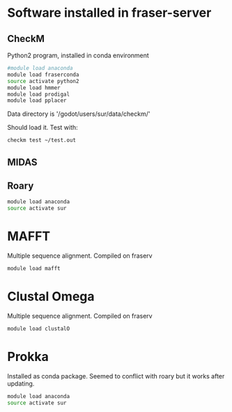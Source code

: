 # Software installed in fraser-server

## CheckM

Python2 program, installed in conda environment

```bash
#module load anaconda
module load fraserconda
source activate python2
module load hmmer
module load prodigal
module load pplacer
```

Data directory is '/godot/users/sur/data/checkm/'

Should load it. Test with:

```bash
checkm test ~/test.out
```
## MIDAS

## Roary

```bash
module load anaconda
source activate sur
```


# MAFFT
Multiple sequence alignment. Compiled on fraserv

```bash
module load mafft
```

# Clustal Omega

Multiple sequence alignment. Compiled on fraserv

```bash
module load clustalO
```

# Prokka
Installed as conda package. Seemed to conflict with roary but it works
after updating.

```bash
module load anaconda
source activate sur
```
